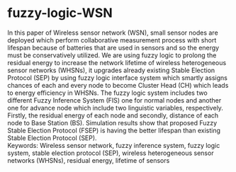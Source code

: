 # fuzzy-logic-WSN
In this paper of Wireless sensor network (WSN), small sensor nodes are deployed which perform collaborative measurement process with short lifespan because of batteries that are used in sensors and so the energy must be conservatively utilized. We are using fuzzy logic to prolong the residual energy to increase the network lifetime of wireless heterogeneous sensor networks (WHSNs), it upgrades already existing Stable Election Protocol (SEP) by using fuzzy logic interface system which smartly assigns chances of each and every node to become Cluster Head (CH) which leads to energy efficiency in WHSNs. The fuzzy logic system includes two different Fuzzy Inference System (FIS) one for normal nodes and another one for advance node which include two linguistic variables, respectively. Firstly, the residual energy of each node and secondly, distance of each node to Base Station (BS). Simulation results show that proposed Fuzzy Stable Election Protocol (FSEP) is having the better lifespan than existing Stable Election Protocol (SEP).  
Keywords: Wireless sensor network, fuzzy inference system, fuzzy logic system, stable election protocol (SEP), wireless heterogeneous sensor networks (WHSNs), residual energy, lifetime of sensors 
